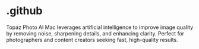 # .github
Topaz Photo AI Mac leverages artificial intelligence to improve image quality by removing noise, sharpening details, and enhancing clarity. Perfect for photographers and content creators seeking fast, high-quality results.
